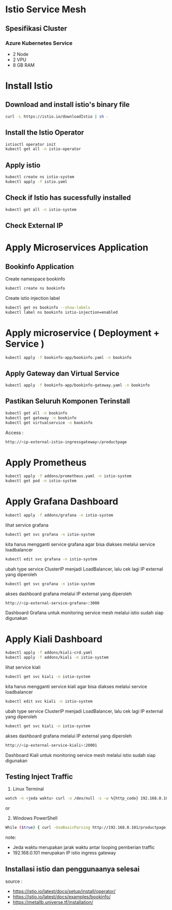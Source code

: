 # Istio Service Mesh

## Spesifikasi Cluster 
### Azure Kubernetes Service 
- 2 Node
- 2 VPU
- 8 GB RAM

# Install Istio

## Download and install istio's binary file
```bash
curl -L https://istio.io/downloadIstio | sh -
```
## Install the Istio Operator
```bash
istioctl operator init  
kubectl get all -n istio-operator
```
## Apply istio
```bash
kubectl create ns istio-system
kubectl apply -f istio.yaml
```
## Check if Istio has sucessfully installed
```bash
kubectl get all -n istio-system
```
## Check External IP

# Apply Microservices Application
## Bookinfo Application
Create namespace bookinfo
```bash
kubectl create ns bookinfo
```

Create istio injection label
```bash
kubectl get ns bookinfo --show-labels
kubectl label ns bookinfo istio-injection=enabled
```

# Apply microservice ( Deployment + Service )
```bash
kubectl apply -f bookinfo-app/bookinfo.yaml -n bookinfo
```
## Apply Gateway dan Virtual Service
```bash
kubectl apply -f bookinfo-app/bookinfo-gateway.yaml -n bookinfo
```
## Pastikan Seluruh Komponen Terinstall
```bash
kubectl get all -n bookinfo
kubectl get gateway -n bookinfo
kubectl get virtualservice -n bookinfo
```
Access : 
```bash 
http://<ip-external-istio-ingressgateway>/productpage
```

# Apply Prometheus 

```bash 
kubectl apply -f addons/prometheus.yaml -n istio-system
kubectl get pod -n istio-system
```
# Apply Grafana Dashboard
```bash
kubectl apply -f addons/grafana -n istio-system
```

lihat service grafana
```bash
kubectl get svc grafana -n istio-system
```

kita harus mengganti service grafana agar bisa diakses melalui service loadbalancer

```bash
kubectl edit svc grafana -n istio-system
```

ubah type service ClusterIP menjadi LoadBalancer, lalu cek lagi IP external yang diperoleh

```bash
kubectl get svc grafana -n istio-system
```

akses dashboard grafana melalui IP external yang diperoleh
```bash
http://<ip-external-service-grafana>:3000
```

Dashboard Grafana untuk monitoring service mesh melalui istio sudah siap digunakan

# Apply Kiali Dashboard 
```bash
kubectl apply -f addons/kiali-crd.yaml
kubectl apply -f addons/kiali -n istio-system
```

lihat service kiali
```bash
kubectl get svc kiali -n istio-system
```

kita harus mengganti service kiali agar bisa diakses melalui service loadbalancer

```bash
kubectl edit svc kiali -n istio-system
```

ubah type service ClusterIP menjadi LoadBalancer, lalu cek lagi IP external yang diperoleh

```bash
kubectl get svc kiali -n istio-system
```

akses dashboard grafana melalui IP external yang diperoleh
```bash
http://<ip-external-service-kiali>:20001
```

Dashboard Kiali untuk monitoring service mesh melalui istio sudah siap digunakan

## Testing Inject Traffic 
1. Linux Terminal
```bash
watch -n <jeda waktu> curl -o /dev/null -s -w %{http_code} 192.168.0.101/productpage
```
or 

2. Windows PowerShell
```bash
While ($true) { curl -UseBasicParsing http://192.168.0.101/productpage;Start-Sleep -Seconds <jeda waktu>;} 
```
note: 
- Jeda waktu merupakan jarak waktu antar looping pemberian traffic
- 192.168.0.101 merupakan IP istio ingress gateway 


## Installasi istio dan penggunaanya selesai

source : 
- https://istio.io/latest/docs/setup/install/operator/
- https://istio.io/latest/docs/examples/bookinfo/
- https://metallb.universe.tf/installation/

